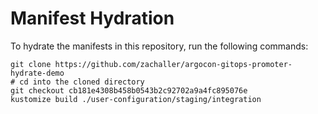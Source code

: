 # Manifest Hydration

To hydrate the manifests in this repository, run the following commands:

```shell
git clone https://github.com/zachaller/argocon-gitops-promoter-hydrate-demo
# cd into the cloned directory
git checkout cb181e4308b458b0543b2c92702a9a4fc895076e
kustomize build ./user-configuration/staging/integration
```
